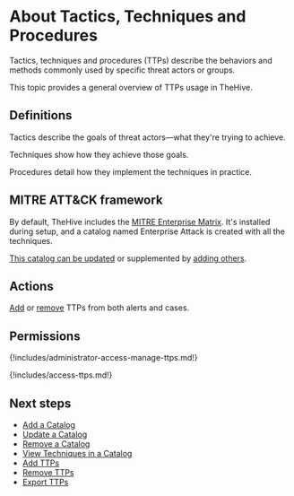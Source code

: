 # About Tactics, Techniques and Procedures

Tactics, techniques and procedures (TTPs) describe the behaviors and methods commonly used by specific threat actors or groups.

This topic provides a general overview of TTPs usage in TheHive.

## Definitions

Tactics describe the goals of threat actors—what they're trying to achieve.

Techniques show how they achieve those goals.

Procedures detail how they implement the techniques in practice.

## MITRE ATT&CK framework

By default, TheHive includes the [MITRE Enterprise Matrix](https://attack.mitre.org/matrices/enterprise/). It's installed during setup, and a catalog named Enterprise Attack is created with all the techniques.

[This catalog can be updated](../../../../administration/ttps/update-a-catalog.md) or supplemented by [adding others](../../../../administration/ttps/add-a-catalog.md).

## Actions

[Add](add-ttps.md) or [remove](remove-ttps.md) TTPs from both alerts and cases.

## Permissions

{!includes/administrator-access-manage-ttps.md!}

{!includes/access-ttps.md!}

<h2>Next steps</h2>

* [Add a Catalog](../../../../administration/ttps/add-a-catalog.md)
* [Update a Catalog](../../../../administration/ttps/update-a-catalog.md)
* [Remove a Catalog](../../../../administration/ttps/remove-a-catalog.md)
* [View Techniques in a Catalog](../../../../administration/ttps/view-techniques-in-a-catalog.md)
* [Add TTPs](add-ttps.md)
* [Remove TTPs](remove-ttps.md)
* [Export TTPs](export-ttps.md)